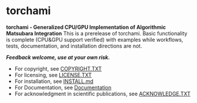 # torchami
**torchami - Generalized CPU/GPU Implementation of Algorithmic Matsubara Integration**
This is a prerelease of torchami.  Basic functionality is complete (CPU&GPU support verified) with examples while workflows, tests, documentation, and installation directions are not.  

**_Feedback welcome, use at your own risk._**

 * For copyright, see [COPYRIGHT.TXT][]
 * For licensing, see [LICENSE.TXT][]
 * For installation, see [INSTALL.md][]
 * For Documentation, see [Documentation](https://torchami.readthedocs.io/en/latest/)
 * For acknowledgment in scientific publications, see [ACKNOWLEDGE.TXT][]
 

[INSTALL.md]: ./INSTALL.md
[COPYRIGHT.TXT]: ./COPYRIGHT.TXT
[LICENSE.TXT]: ./LICENSE.TXT
[ACKNOWLEDGE.TXT]: ./ACKNOWLEDGE.TXT

